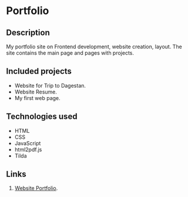 # Portfolio

## Description

My portfolio site on Frontend development, website creation, layout. The site contains the main page and pages with projects.

## Included projects

* Website for Trip to Dagestan.
* Website Resume.
* My first web page.

## Technologies used

- HTML
- CSS
- JavaScript
- html2pdf.js
- Tilda

## Links

1. [Website Portfolio](https://timuryuta.github.io/Portfolio/).
